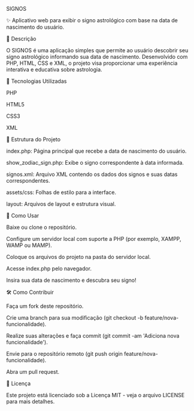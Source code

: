 SIGNOS

✨ Aplicativo web para exibir o signo astrológico com base na data de nascimento do usuário.

📄 Descrição

O SIGNOS é uma aplicação simples que permite ao usuário descobrir seu signo astrológico informando sua data de nascimento. Desenvolvido com PHP, HTML, CSS e XML, o projeto visa proporcionar uma experiência interativa e educativa sobre astrologia.

🚀 Tecnologias Utilizadas

PHP

HTML5

CSS3

XML

📂 Estrutura do Projeto

index.php: Página principal que recebe a data de nascimento do usuário.

show_zodiac_sign.php: Exibe o signo correspondente à data informada.

signos.xml: Arquivo XML contendo os dados dos signos e suas datas correspondentes.

assets/css: Folhas de estilo para a interface.

layout: Arquivos de layout e estrutura visual.

🧪 Como Usar

Baixe ou clone o repositório.

Configure um servidor local com suporte a PHP (por exemplo, XAMPP, WAMP ou MAMP).

Coloque os arquivos do projeto na pasta do servidor local.

Acesse index.php pelo navegador.

Insira sua data de nascimento e descubra seu signo!

🛠️ Como Contribuir

Faça um fork deste repositório.

Crie uma branch para sua modificação (git checkout -b feature/nova-funcionalidade).

Realize suas alterações e faça commit (git commit -am 'Adiciona nova funcionalidade').

Envie para o repositório remoto (git push origin feature/nova-funcionalidade).

Abra um pull request.

📌 Licença

Este projeto está licenciado sob a Licença MIT - veja o arquivo LICENSE
 para mais detalhes.
